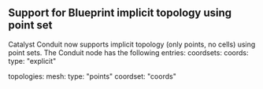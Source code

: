 ## Support for Blueprint implicit topology using point set

Catalyst Conduit now supports implicit topology (only points, no cells) using point sets.
The Conduit node has the following entries:
coordsets:
  coords:
    type: "explicit"

topologies:
  mesh:
    type: "points"
    coordset: "coords"
